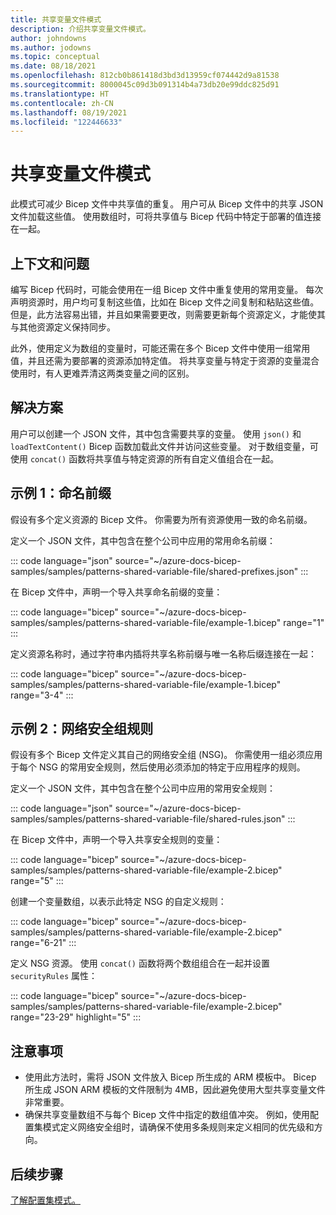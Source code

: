 ```yaml
---
title: 共享变量文件模式
description: 介绍共享变量文件模式。
author: johndowns
ms.author: jodowns
ms.topic: conceptual
ms.date: 08/18/2021
ms.openlocfilehash: 812cb0b861418d3bd3d13959cf074442d9a81538
ms.sourcegitcommit: 8000045c09d3b091314b4a73db20e99ddc825d91
ms.translationtype: HT
ms.contentlocale: zh-CN
ms.lasthandoff: 08/19/2021
ms.locfileid: "122446633"
---
```

# <a name="shared-variable-file-pattern"></a>共享变量文件模式

此模式可减少 Bicep 文件中共享值的重复。 用户可从 Bicep 文件中的共享 JSON 文件加载这些值。 使用数组时，可将共享值与 Bicep 代码中特定于部署的值连接在一起。

## <a name="context-and-problem"></a>上下文和问题

编写 Bicep 代码时，可能会使用在一组 Bicep 文件中重复使用的常用变量。 每次声明资源时，用户均可复制这些值，比如在 Bicep 文件之间复制和粘贴这些值。 但是，此方法容易出错，并且如果需要更改，则需要更新每个资源定义，才能使其与其他资源定义保持同步。

此外，使用定义为数组的变量时，可能还需在多个 Bicep 文件中使用一组常用值，并且还需为要部署的资源添加特定值。 将共享变量与特定于资源的变量混合使用时，有人更难弄清这两类变量之间的区别。

## <a name="solution"></a>解决方案

用户可以创建一个 JSON 文件，其中包含需要共享的变量。 使用 `json()` 和 `loadTextContent()` Bicep 函数加载此文件并访问这些变量。 对于数组变量，可使用 `concat()` 函数将共享值与特定资源的所有自定义值组合在一起。

## <a name="example-1-naming-prefixes"></a>示例 1：命名前缀

假设有多个定义资源的 Bicep 文件。 你需要为所有资源使用一致的命名前缀。

定义一个 JSON 文件，其中包含在整个公司中应用的常用命名前缀：

::: code language="json" source="~/azure-docs-bicep-samples/samples/patterns-shared-variable-file/shared-prefixes.json" :::

在 Bicep 文件中，声明一个导入共享命名前缀的变量：

::: code language="bicep" source="~/azure-docs-bicep-samples/samples/patterns-shared-variable-file/example-1.bicep" range="1" :::

定义资源名称时，通过字符串内插将共享名称前缀与唯一名称后缀连接在一起：

::: code language="bicep" source="~/azure-docs-bicep-samples/samples/patterns-shared-variable-file/example-1.bicep" range="3-4" :::

## <a name="example-2-network-security-group-rules"></a>示例 2：网络安全组规则

假设有多个 Bicep 文件定义其自己的网络安全组 (NSG)。 你需使用一组必须应用于每个 NSG 的常用安全规则，然后使用必须添加的特定于应用程序的规则。

定义一个 JSON 文件，其中包含在整个公司中应用的常用安全规则：

::: code language="json" source="~/azure-docs-bicep-samples/samples/patterns-shared-variable-file/shared-rules.json" :::

在 Bicep 文件中，声明一个导入共享安全规则的变量：

::: code language="bicep" source="~/azure-docs-bicep-samples/samples/patterns-shared-variable-file/example-2.bicep" range="5" :::

创建一个变量数组，以表示此特定 NSG 的自定义规则：

::: code language="bicep" source="~/azure-docs-bicep-samples/samples/patterns-shared-variable-file/example-2.bicep" range="6-21" :::

定义 NSG 资源。 使用 `concat()` 函数将两个数组组合在一起并设置 `securityRules` 属性：

::: code language="bicep" source="~/azure-docs-bicep-samples/samples/patterns-shared-variable-file/example-2.bicep" range="23-29" highlight="5" :::

## <a name="considerations"></a>注意事项

- 使用此方法时，需将 JSON 文件放入 Bicep 所生成的 ARM 模板中。 Bicep 所生成 JSON ARM 模板的文件限制为 4MB，因此避免使用大型共享变量文件非常重要。
- 确保共享变量数组不与每个 Bicep 文件中指定的数组值冲突。 例如，使用配置集模式定义网络安全组时，请确保不使用多条规则来定义相同的优先级和方向。

## <a name="next-steps"></a>后续步骤

[了解配置集模式。](patterns-configuration-set.md)
